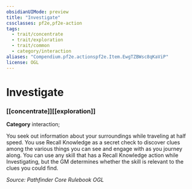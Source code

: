 ```yaml
---
obsidianUIMode: preview
title: "Investigate"
cssclasses: pf2e,pf2e-action
tags:
  - trait/concentrate
  - trait/exploration
  - trait/common
  - category/interaction
aliases: "Compendium.pf2e.actionspf2e.Item.EwgTZBWsc8qKaViP"
license: OGL
---
```

# Investigate

### [[concentrate]][[exploration]]

**Category** interaction; 




You seek out information about your surroundings while traveling at half speed. You use Recall Knowledge as a secret check to discover clues among the various things you can see and engage with as you journey along. You can use any skill that has a Recall Knowledge action while Investigating, but the GM determines whether the skill is relevant to the clues you could find.

*Source: Pathfinder Core Rulebook*
*OGL*